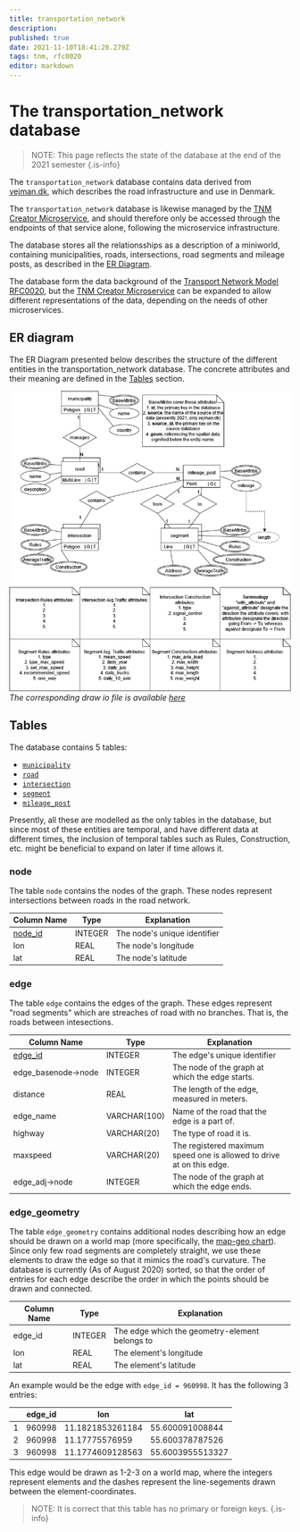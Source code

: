 ```yaml
---
title: transportation_network
description: 
published: true
date: 2021-11-10T18:41:28.279Z
tags: tnm, rfc0020
editor: markdown
---
```


# The transportation_network database

> NOTE: This page reflects the state of the database at the end of the 2021 semester
{.is-info}

The `transportation_network` database contains data derived from [vejman.dk](http://www.vejman.dk/), which describes the road infrastructure and use in Denmark.

The `transportation_network` database is likewise managed by the [TNM Creator Microservice](/services/TNM_Creator_Genesis), and should therefore only be accessed through the endpoints of that service alone, following the microservice infrastructure.

The database stores all the relationsships as a description of a miniworld, containing municipalities, roads, intersections, road segments and mileage posts, as described in the [ER Diagram](#er-diagram).

The database form the data background of the [Transport Network Model RFC0020](/rfc/0020), but the [TNM Creator Microservice](/services/TNM_Creator_Genesis) can be expanded to allow different representations of the data, depending on the needs of other microservices.

## ER diagram

The ER Diagram presented below describes the structure of the different entities in the transportation_network database. The concrete attributes and their meaning are defined in the [Tables](#tables) section.

![finalerdatabase.png](/database/finalerdatabase.png)
*The corresponding draw io file is available [here](/database/finalerdatabase.drawio)*

## Tables

The database contains 5 tables:

- [`municipality`](#municipality)
- [`road`](#road)
- [`intersection`](#intersection)
- [`segment`](#segment)
- [`mileage_post`](#mileage_post)

Presently, all these are modelled as the only tables in the database, but since most of these entities are temporal, and have different data at different times, the inclusion of temporal tables such as Rules, Construction, etc. might be beneficial to expand on later if time allows it.

### node

The table `node` contains the nodes of the graph. These nodes represent intersections between roads in the road network.

| **Column Name** | **Type** | Explanation                  |
| --------------- | -------- | ---------------------------- |
| <u>node_id</u>  | INTEGER  | The node's unique identifier |
| lon             | REAL     | The node's longitude         |
| lat             | REAL     | The node's latitude          |

### edge

The table `edge` contains the edges of the graph. These edges represent "road segments" which are streaches of road with no branches. That is, the roads between intesections.

| **Column Name** | **Type**     | Explanation                                                  |
| --------------- | ------------ | ------------------------------------------------------------ |
| <u>edge_id</u>         | INTEGER      | The edge's unique identifier                                 |
| edge_basenode→node   | INTEGER      | The node of the graph at which the edge starts.              |
| distance        | REAL         | The length of the edge, measured in meters.                  |
| edge_name       | VARCHAR(100) | Name of the road that the edge is a part of.                 |
| highway         | VARCHAR(20)  | The type of road it is.                                      |
| maxspeed        | VARCHAR(20)  | The registered maximum speed one is allowed to drive at on this edge. |
| edge_adj→node        | INTEGER      | The node of the graph at which the edge ends.                |

### edge_geometry

The table `edge_geometry` contains additional nodes describing how an edge should be drawn on a world map (more specifically, the [map-geo chart](/user-interface/charts#geographical-geometry)). Since only few road segments are completely straight, we use these elements to draw the edge so that it mimics the road's curvature. The database is currently (As of August 2020) sorted, so that the order of entries for each edge describe the order in which the points should be drawn and connected.

| **Column Name** | **Type** | Explanation                                    |
| --------------- | -------- | ---------------------------------------------- |
| edge_id         | INTEGER  | The edge which the geometry-element belongs to |
| lon             | REAL     | The element's longitude                        |
| lat             | REAL     | The element's latitude                         |

An example would be the edge with `edge_id = 960998`. It has the following 3 entries:

|      | edge_id | lon              | lat              |
| ---- | ------- | ---------------- | ---------------- |
| 1    | 960998  | 11.1821853261184 | 55.600091008844  |
| 2    | 960998  | 11.17775576959   | 55.600378787526  |
| 3    | 960998  | 11.1774609128563 | 55.6003955513327 |

This edge would be drawn as 1-2-3 on a world map, where the integers represent elements and the dashes represent the line-segements drawn between the element-coordinates.

> NOTE: It is correct that this table has no primary or foreign keys.
{.is-info}
